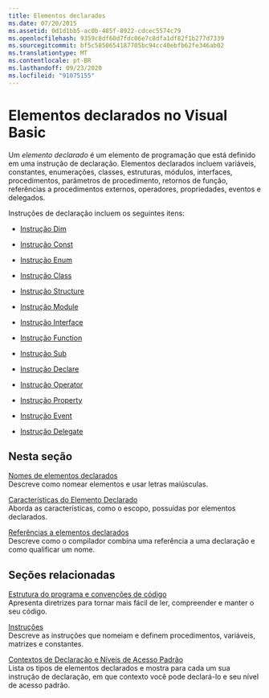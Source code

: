 ```yaml
---
title: Elementos declarados
ms.date: 07/20/2015
ms.assetid: 0d1d1bb5-ac0b-485f-8922-cdcec5574c79
ms.openlocfilehash: 9359c8df60d7fdc06e7c8dfa1df82f1b277d7339
ms.sourcegitcommit: bf5c5850654187705bc94cc40ebfb62fe346ab02
ms.translationtype: MT
ms.contentlocale: pt-BR
ms.lasthandoff: 09/23/2020
ms.locfileid: "91075155"
---
```

# <a name="declared-elements-in-visual-basic"></a>Elementos declarados no Visual Basic

Um *elemento declarado* é um elemento de programação que está definido em uma instrução de declaração. Elementos declarados incluem variáveis, constantes, enumerações, classes, estruturas, módulos, interfaces, procedimentos, parâmetros de procedimento, retornos de função, referências a procedimentos externos, operadores, propriedades, eventos e delegados.  
  
 Instruções de declaração incluem os seguintes itens:  
  
- [Instrução Dim](../../../language-reference/statements/dim-statement.md)  
  
- [Instrução Const](../../../language-reference/statements/const-statement.md)  
  
- [Instrução Enum](../../../language-reference/statements/enum-statement.md)  
  
- [Instrução Class](../../../language-reference/statements/class-statement.md)  
  
- [Instrução Structure](../../../language-reference/statements/structure-statement.md)  
  
- [Instrução Module](../../../language-reference/statements/module-statement.md)  
  
- [Instrução Interface](../../../language-reference/statements/interface-statement.md)  
  
- [Instrução Function](../../../language-reference/statements/function-statement.md)  
  
- [Instrução Sub](../../../language-reference/statements/sub-statement.md)  
  
- [Instrução Declare](../../../language-reference/statements/declare-statement.md)  
  
- [Instrução Operator](../../../language-reference/statements/operator-statement.md)  
  
- [Instrução Property](../../../language-reference/statements/property-statement.md)  
  
- [Instrução Event](../../../language-reference/statements/event-statement.md)  
  
- [Instrução Delegate](../../../language-reference/statements/delegate-statement.md)  
  
## <a name="in-this-section"></a>Nesta seção  

 [Nomes de elementos declarados](declared-element-names.md)  
 Descreve como nomear elementos e usar letras maiúsculas.  
  
 [Características do Elemento Declarado](declared-element-characteristics.md)  
 Aborda as características, como o escopo, possuídas por elementos declarados.  
  
 [Referências a elementos declarados](references-to-declared-elements.md)  
 Descreve como o compilador combina uma referência a uma declaração e como qualificar um nome.  
  
## <a name="related-sections"></a>Seções relacionadas  

 [Estrutura do programa e convenções de código](../../program-structure/program-structure-and-code-conventions.md)  
 Apresenta diretrizes para tornar mais fácil de ler, compreender e manter o seu código.  
  
 [Instruções](../../../language-reference/statements/index.md)  
 Descreve as instruções que nomeiam e definem procedimentos, variáveis, matrizes e constantes.  
  
 [Contextos de Declaração e Níveis de Acesso Padrão](../../../language-reference/statements/declaration-contexts-and-default-access-levels.md)  
 Lista os tipos de elementos declarados e mostra para cada um sua instrução de declaração, em que contexto você pode declará-lo e seu nível de acesso padrão.
